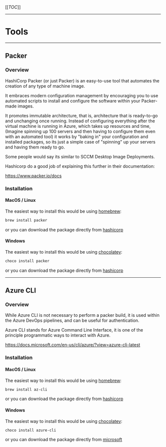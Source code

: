 [[_TOC_]]

-----

# Tools 
-----
## Packer 

### Overview
HashiCorp Packer (or just Packer) is an easy-to-use tool that automates the creation of any type of machine image. 

It embraces modern configuration management by encouraging you to use automated scripts to install and configure the software
within your Packer-made images. 

It promotes immutable architecture, that is, architecture that is ready-to-go and unchanging once running. Instead of configuring everything after the virtual machine is running in Azure, which takes up resources and time, (Imagine spinning up 100 servers and then having to configure them even with an automated tool) it works by "baking in" your configuration and installed packages, so its just a simple case of "spinning" up your servers and having them ready to go.

Some people would say its similar to SCCM Desktop Image Deployments. 

Hashicorp do a good job of explaining this further in their documentation:

https://www.packer.io/docs

### Installation

#### MacOS / Linux

The easiest way to install this would be using [homebrew](https://brew.sh/):

```bash
brew install packer
```

or you can download the package directly from [hashicorp](https://www.packer.io/downloads)

#### Windows

The easiest way to install this would be using [chocolatey](https://chocolatey.org/):

```powershell
choco install packer
```

or you can download the package directly from [hashicorp](https://www.packer.io/downloads)

-----

## Azure CLI


### Overview
While Azure CLI is not necessary to perform a packer build, it is used within the Azure DevOps pipelines, and can be useful for authentication.

Azure CLI stands for Azure Command Line Interface, it is one of the principle programmatic ways to interact with Azure.

https://docs.microsoft.com/en-us/cli/azure/?view=azure-cli-latest

### Installation

#### MacOS / Linux

The easiest way to install this would be using [homebrew](https://brew.sh/):

```bash
brew install az-cli
```

or you can download the package directly from [hashicorp](https://www.packer.io/downloads)

#### Windows

The easiest way to install this would be using [chocolatey](https://chocolatey.org/):

```powershell
choco install azure-cli
```

or you can download the package directly from [microsoft](https://docs.microsoft.com/en-us/cli/azure/install-azure-cli?view=azure-cli-latest)